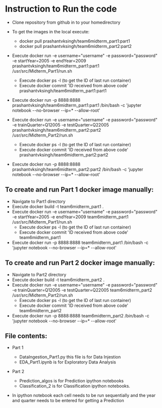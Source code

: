 # Instruction to Run the code

- Clone repository from github in to your homedirectory
- To get the images in the local execute: 
   - docker pull prashantvksingh/team6midterm_part1:part1
   - docker pull prashantvksingh/team6midterm_part2:part2
- Execute  docker run  -e username="username" -e password="password" -e startYear=2005 -e  endYear=2009 prashantvksingh/team6midterm_part1:part1 /usr/src/Midterm_Part1/run.sh
  - Execute docker ps -l (to get the ID of last run container)
  - Execute docker commit 'ID received from above code' prashantvksingh/team6midterm_part1:part1
- Execute docker run -p 8888:8888 prashantvksingh/team6midterm_part1:part1 /bin/bash -c 'jupyter notebook --no-browser --ip=* --allow-root'

- Execute docker run  -e username="username" -e password="password" -e trainQuarter=Q12005 -e  testQuarter=Q22005 prashantvksingh/team6midterm_part2:part2 /usr/src/Midterm_Part2/run.sh
  - Execute docker ps -l (to get the ID of last run container)
  - Execute docker commit 'ID received from above code' prashantvksingh/team6midterm_part2:part2
- Execute docker run -p 8888:8888 prashantvksingh/team6midterm_part2:part2 /bin/bash -c 'jupyter notebook --no-browser --ip=* --allow-root'
   
## To create and run Part 1 docker image manually:
- Navigate to Part1 directory
- Execute docker build -t team6midterm_part1 .
- Execute  docker run  -e username="username" -e password="password" -e startYear=2005 -e  endYear=2009 team6midterm_part1 /usr/src/Midterm_Part1/run.sh
  - Execute docker ps -l (to get the ID of last run container)
  - Execute docker commit 'ID received from above code' team6midterm_part1
- Execute docker run -p 8888:8888 team6midterm_part1 /bin/bash -c 'jupyter notebook --no-browser --ip=* --allow-root'

## To create and run Part 2 docker image manually:
- Navigate to Part2 directory
- Execute docker build -t team6midterm_part2 .
- Execute docker run  -e username="username" -e password="password" -e trainQuarter=Q12005 -e  testQuarter=Q22005 team6midterm_part2 /usr/src/Midterm_Part2/run.sh
  - Execute docker ps -l (to get the ID of last run container)
  - Execute docker commit 'ID received from above code' team6midterm_part2
- Execute docker run -p 8888:8888 team6midterm_part2 /bin/bash -c 'jupyter notebook --no-browser --ip=* --allow-root'

## File contents:
- Part 1 
   - DataIngestion_Part1.py this file is for Data Injestion 
   - EDA_Part1.ipynb is for Exploratory Data Analysis

- Part 2
   - Prediction_algos is for Prediction ipython notebooks
   - Classification_2 is for Classification ipython notebooks. 

- In ipython notebook each cell needs to be run sequentially and the year and quarter needs to be entered for getting a Prediction 
